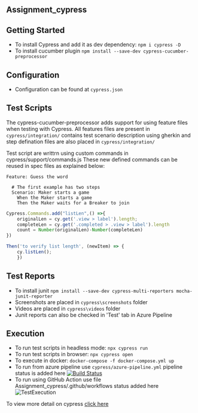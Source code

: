 ## Assignment_cypress
## Getting Started
* To install Cypress and add it as dev dependency: `npm i cypress -D`
* To install cucumber plugin `npm install --save-dev cypress-cucumber-preprocessor`

## Configuration
* Configuration can be found at `cypress.json`
## Test Scripts
The cypress-cucumber-preprocessor adds support for using feature files when testing with Cypress.
All features files are present in `cypress/integration/` contains test scenario description using gherkin and step defination files are also placed in `cypress/integration/`

Test script are writtrn using custom commands in  cypress/support/commands.js
These new defined commands can be reused in  spec files as explained below:
```Gherkin
Feature: Guess the word

  # The first example has two steps
  Scenario: Maker starts a game
    When the Maker starts a game
    Then the Maker waits for a Breaker to join
```
```javascript
Cypress.Commands.add("listLen",() =>{
    originalLen = cy.get('.view > label').length;
    completeLen = cy.get('.completed > .view > label').length 
    count = Number(originalLen)-Number(completeLen)   
})
```
```javascript
Then('to verify list length', (newItem) => {
	cy.listLen();	    
    })
```
## Test Reports
* To install junit `npm install --save-dev cypress-multi-reporters mocha-junit-reporter`
* Screenshots are placed in `cypress\screenshots` folder
* Videos are placed in `cypress\videos` folder
* Junit reports can also be checked in 'Test' tab in Azure Pipeline
## Execution
* To run test scripts in headless mode: `npx cypress run`
* To run test scripts in browser: `npx cypress open`
* To execute in docker: `docker-compose -f docker-compose.yml up`
* To run from azure pipeline use `cypress/azure-pipeline.yml` pipeline status is added here
[![Build Status](https://dev.azure.com/401323/CypressAssignment/_apis/build/status/CypressAssignment-CI?branchName=main)](https://dev.azure.com/401323/CypressAssignment/_build/latest?definitionId=2&branchName=main)
* To run using GitHub Action use file Assignment_cypress/.github/workflows status added here ![TestExecution](https://github.com/ShwetaPachori/Assignment_cypress/workflows/TestExecution/badge.svg)



To view more detail on cypress [click here](https://www.cypress.io/)
